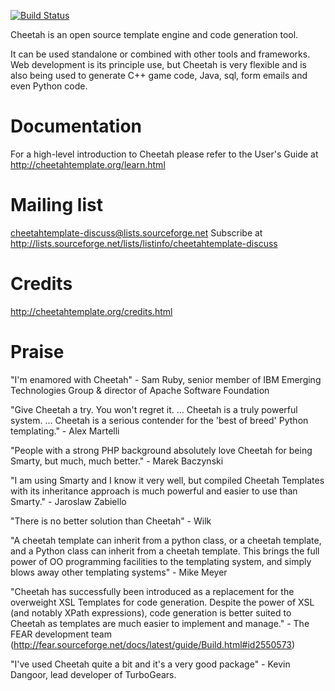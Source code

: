 [![Build Status](https://travis-ci.org/Yelp/cheetah.png?branch=master)](https://travis-ci.org/Yelp/cheetah)

Cheetah is an open source template engine and code generation tool.

It can be used standalone or combined with other tools and frameworks. Web
development is its principle use, but Cheetah is very flexible and is also being
used to generate C++ game code, Java, sql, form emails and even Python code.

Documentation
================================================================================
For a high-level introduction to Cheetah please refer to the User\'s Guide
at http://cheetahtemplate.org/learn.html

Mailing list
================================================================================
cheetahtemplate-discuss@lists.sourceforge.net
Subscribe at http://lists.sourceforge.net/lists/listinfo/cheetahtemplate-discuss

Credits
================================================================================
http://cheetahtemplate.org/credits.html

Praise
================================================================================
"I\'m enamored with Cheetah" - Sam Ruby, senior member of IBM Emerging
Technologies Group & director of Apache Software Foundation

"Give Cheetah a try. You won\'t regret it. ... Cheetah is a truly powerful
system. ... Cheetah is a serious contender for the 'best of breed' Python
templating." - Alex Martelli

"People with a strong PHP background absolutely love Cheetah for being Smarty,
but much, much better." - Marek Baczynski

"I am using Smarty and I know it very well, but compiled Cheetah Templates with
its inheritance approach is much powerful and easier to use than Smarty." -
Jaroslaw Zabiello

"There is no better solution than Cheetah" - Wilk

"A cheetah template can inherit from a python class, or a cheetah template, and
a Python class can inherit from a cheetah template. This brings the full power
of OO programming facilities to the templating system, and simply blows away
other templating systems" - Mike Meyer

"Cheetah has successfully been introduced as a replacement for the overweight
XSL Templates for code generation. Despite the power of XSL (and notably XPath
expressions), code generation is better suited to Cheetah as templates are much
easier to implement and manage." - The FEAR development team
    (http://fear.sourceforge.net/docs/latest/guide/Build.html#id2550573)

"I\'ve used Cheetah quite a bit and it\'s a very good package" - Kevin Dangoor,
lead developer of TurboGears.
